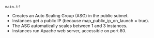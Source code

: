 `main.tf`
- Creates an Auto Scaling Group (ASG) in the public subnet.
- Instances get a public IP (because map_public_ip_on_launch = true).
- The ASG automatically scales between 1 and 3 instances.
- Instances run Apache web server, accessible on port 80.

